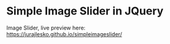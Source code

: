 # Simple Image Slider in JQuery

Image Slider, live preview here: https://jurajlesko.github.io/simpleimageslider/
